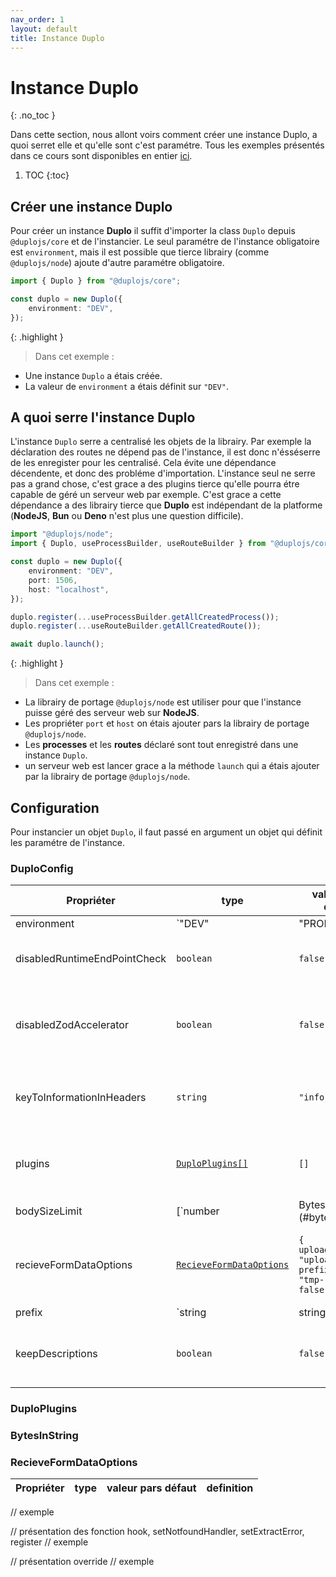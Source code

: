 ```yaml
---
nav_order: 1
layout: default
title: Instance Duplo
---
```


# Instance Duplo
{: .no_toc }

Dans cette section, nous allont voirs comment créer une instance Duplo, a quoi serret elle et qu'elle sont c'est paramétre. 
Tous les exemples présentés dans ce cours sont disponibles en entier [ici](https://github.com/duplojs/examples/tree/1.x/resources/config).

1. TOC
{:toc}

## Créer une instance Duplo
Pour créer un instance **Duplo** il suffit d'importer la class `Duplo` depuis `@duplojs/core` et de l'instancier. Le seul paramétre de l'instance obligatoire est `environment`, mais il est possible que tierce librairy (comme `@duplojs/node`) ajoute d'autre paramétre obligatoire.

```ts
import { Duplo } from "@duplojs/core";

const duplo = new Duplo({
	environment: "DEV",
});
```

{: .highlight }
>Dans cet exemple :
><div markdown="block">
- Une instance `Duplo` a étais créée.
- La valeur de `environment` a étais définit sur `"DEV"`.
></div>

## A quoi serre l'instance Duplo
L'instance `Duplo` serre a centralisé les objets de la librairy. Par exemple la déclaration des routes ne dépend pas de l'instance, il est donc n'ésséserre de les enregister pour les centralisé. Cela évite une dépendance décendente, et donc des probléme d'importation. L'instance seul ne serre pas a grand chose, c'est grace a des plugins tierce qu'elle pourra étre capable de géré un serveur web par exemple. C'est grace a cette dépendance a des librairy tierce que **Duplo** est indépendant de la platforme (**NodeJS**, **Bun** ou **Deno** n'est plus une question difficile).

```ts
import "@duplojs/node";
import { Duplo, useProcessBuilder, useRouteBuilder } from "@duplojs/core";

const duplo = new Duplo({
	environment: "DEV",
	port: 1506,
	host: "localhost",
});

duplo.register(...useProcessBuilder.getAllCreatedProcess());
duplo.register(...useRouteBuilder.getAllCreatedRoute());

await duplo.launch();
```

{: .highlight }
>Dans cet exemple :
><div markdown="block">
- La librairy de portage `@duplojs/node` est utiliser pour que l'instance puisse géré des serveur web sur **NodeJS**.
- Les propriéter `port` et `host` on étais ajouter pars la librairy de portage `@duplojs/node`.
- Les **processes** et les **routes** déclaré sont tout enregistré dans une instance `Duplo`.
- un serveur web est lancer grace a la méthode `launch` qui a étais ajouter par la librairy de portage `@duplojs/node`.
></div>

## Configuration
Pour instancier un objet `Duplo`, il faut passé en argument un objet qui définit les paramétre de l'instance.

### DuploConfig

Propriéter|type|valeur pars défaut|definition 
---|---|---|---
environment|`"DEV" | "PROD" | "TEST"`|requie|Définit l'environement dans lequel se lance l'instance.
disabledRuntimeEndPointCheck|`boolean`|`false`|Désactive l'éxéctuion des contrat de sortie.
disabledZodAccelerator|`boolean`|`false`|Désactive l'optimisation des schema zod pars [@duplojs/zod-accelerator](https://github.com/duplojs/zod-accelerator).
keyToInformationInHeaders|`string`|`"information"`|Définit la clef de l'**information** dans les headers.
plugins|[`DuploPlugins[]`](#duploconfig)|`[]`|Tableau qui contien les plugins que vas utilisé l'instance.
bodySizeLimit|[`number | BytesInString`](#bytesinstring)|`"50mb"`|La taille maximale du body qu'il est possible d'accepter.
recieveFormDataOptions|[`RecieveFormDataOptions`](#recieveformdataoptions) |`{ uploadDirectory: "upload", prefixTempName: "tmp-", strict: false }`|Permet de définir les option pars défaut de la récéption des form data.
prefix|`string | string[]`|`[]`|Définit un ou plusieur préfix sur chaq'une des routes enregistré.
keepDescriptions|`boolean`|`false`|Indique qu'il faut garder les description aprés le lancement.

### DuploPlugins

### BytesInString

### RecieveFormDataOptions
Propriéter|type|valeur pars défaut|definition 
---|---|---|---

// exemple

// présentation des fonction hook, setNotfoundHandler, setExtractError, register
// exemple

// présentation override
// exemple